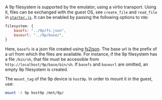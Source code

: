 A 9p filesystem is supported by the emulator, using a virtio transport. Using
it, files can be exchanged with the guest OS, see `create_file` and `read_file`
in [`starter.js`](https://github.com/copy/v86/blob/master/src/browser/starter.js).
It can be enabled by passing the following options to `V86`:

```javascript
filesystem: {
    basefs: "../9p/fs.json",
    baseurl: "../9p/base/",
}
```

Here, `basefs` is a json file created using
[fs2json](https://github.com/copy/fs2json). The base url is the prefix of a url
from which the files are available. For instance, if the 9p filesystem has a
file `/bin/sh`, that file must be accessible from
`http://localhost/9p/base/bin/sh`. If `basefs` and `baseurl` are omitted, an
empty 9p filesystem is created.

The `mount_tag` of the 9p device is `host9p`. In order to mount it in the
guest, use:

```sh
mount -t 9p host9p /mnt/9p/
```
